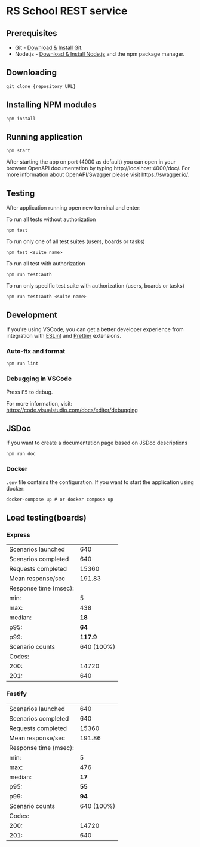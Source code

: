 # RS School REST service

## Prerequisites

- Git - [Download & Install Git](https://git-scm.com/downloads).
- Node.js - [Download & Install Node.js](https://nodejs.org/en/download/) and the npm package manager.

## Downloading

```
git clone {repository URL}
```

## Installing NPM modules

```
npm install
```

## Running application

```
npm start
```

After starting the app on port (4000 as default) you can open
in your browser OpenAPI documentation by typing http://localhost:4000/doc/.
For more information about OpenAPI/Swagger please visit https://swagger.io/.

## Testing

After application running open new terminal and enter:

To run all tests without authorization

```
npm test
```

To run only one of all test suites (users, boards or tasks)

```
npm test <suite name>
```

To run all test with authorization

```
npm run test:auth
```

To run only specific test suite with authorization (users, boards or tasks)

```
npm run test:auth <suite name>
```

## Development

If you're using VSCode, you can get a better developer experience from integration with [ESLint](https://marketplace.visualstudio.com/items?itemName=dbaeumer.vscode-eslint) and [Prettier](https://marketplace.visualstudio.com/items?itemName=esbenp.prettier-vscode) extensions.

### Auto-fix and format

```
npm run lint
```

### Debugging in VSCode

Press <kbd>F5</kbd> to debug.

For more information, visit: https://code.visualstudio.com/docs/editor/debugging

## JSDoc
if you want to create a documentation page based on JSDoc descriptions

```
npm run doc
```
### Docker
`.env` file contains the configuration.
If you want to start the application using docker:

```
docker-compose up # or docker compose up
```
## Load testing(boards)
### Express
|                    |              |
|--------------------|--------------|
| Scenarios launched | 640          |
| Scenarios completed| 640          |
| Requests completed | 15360        |
| Mean response/sec  | 191.83       |
| Response time (msec):             |
|   min:             | 5            |
|   max:             | 438          |
|   median:          | **18**       |
|   p95:             | **64**       |
|   p99:             | **117.9**    |
| Scenario counts    | 640 (100%)   |
| Codes:                            |
|   200:             | 14720        |
|   201:             | 640          |

### Fastify
|                    |              |
|--------------------|--------------|
| Scenarios launched | 640          |
| Scenarios completed| 640          |
| Requests completed | 15360        |
| Mean response/sec  | 191.86       |
| Response time (msec):             |
|   min:             | 5            |
|   max:             | 476          |
|   median:          | **17**       |
|   p95:             | **55**       |
|   p99:             | **94**       |
| Scenario counts    | 640 (100%)   |
| Codes:                            |
|   200:             | 14720        |
|   201:             | 640          |